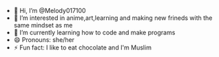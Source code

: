 - 👋 Hi, I’m @Melody017100
- 👀 I’m interested in anime,art,learning and making new frineds with the same mindset as me
- 🌱 I’m currently learning how to code and make programs
- 😄 Pronouns: she/her
- ⚡ Fun fact: I like to eat chocolate and I'm Muslim

<!---
Melody017100/Melody017100 is a ✨ special ✨ repository because its `README.md` (this file) appears on your GitHub profile.
You can click the Preview link to take a look at your changes.
--->
